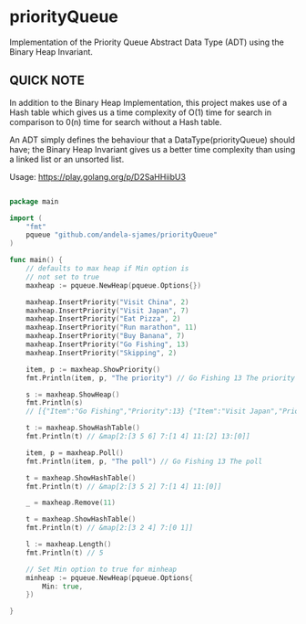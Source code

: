 # priorityQueue

Implementation of the Priority Queue Abstract Data Type (ADT) using the Binary Heap Invariant.

## QUICK NOTE

In addition to the Binary Heap Implementation, this project makes use of a Hash table which gives us a time complexity
of O(1) time for search in comparison to 0(n) time for search without a Hash table.

An ADT simply defines the behaviour that a DataType(priorityQueue) should have; the Binary Heap Invariant gives
us a better time complexity than using a linked list or an unsorted list.

Usage: <https://play.golang.org/p/D2SaHHiibU3>

```go

package main

import (
    "fmt"
    pqueue "github.com/andela-sjames/priorityQueue"
)

func main() {
    // defaults to max heap if Min option is
    // not set to true
    maxheap := pqueue.NewHeap(pqueue.Options{})

    maxheap.InsertPriority("Visit China", 2)
    maxheap.InsertPriority("Visit Japan", 7)
    maxheap.InsertPriority("Eat Pizza", 2)
    maxheap.InsertPriority("Run marathon", 11)
    maxheap.InsertPriority("Buy Banana", 7)
    maxheap.InsertPriority("Go Fishing", 13)
    maxheap.InsertPriority("Skipping", 2)

    item, p := maxheap.ShowPriority()
    fmt.Println(item, p, "The priority") // Go Fishing 13 The priority

    s := maxheap.ShowHeap()
    fmt.Println(s)
    // [{"Item":"Go Fishing","Priority":13} {"Item":"Visit Japan","Priority":7} {"Item":"Run marathon","Priority":11} {"Item":"Visit China","Priority":2} {"Item":"Buy Banana","Priority":7} {"Item":"Eat Pizza","Priority":2} {"Item":"Skipping","Priority":2}]

    t := maxheap.ShowHashTable()
    fmt.Println(t) // &map[2:[3 5 6] 7:[1 4] 11:[2] 13:[0]]

    item, p = maxheap.Poll()
    fmt.Println(item, p, "The poll") // Go Fishing 13 The poll

    t = maxheap.ShowHashTable()
    fmt.Println(t) // &map[2:[3 5 2] 7:[1 4] 11:[0]]

    _ = maxheap.Remove(11)

    t = maxheap.ShowHashTable()
    fmt.Println(t) // &map[2:[3 2 4] 7:[0 1]]

    l := maxheap.Length()
    fmt.Println(t) // 5

    // Set Min option to true for minheap
    minheap := pqueue.NewHeap(pqueue.Options{
        Min: true,
    })

}
```

